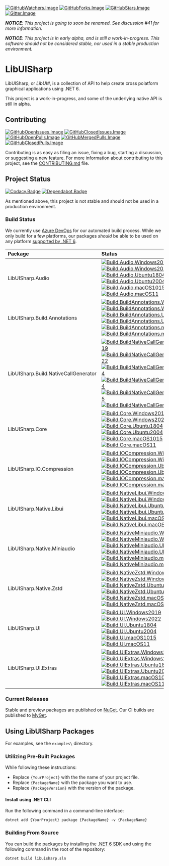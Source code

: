 [![GitHubWatchers.Image]][GitHubWatchers.Link]
[![GitHubForks.Image]][GitHubForks.Link]
[![GitHubStars.Image]][GitHubStars.Link]
[![Gitter.Image]][Gitter.Link]

***NOTICE**: This project is going to soon be renamed. See discussion #41 for more information.*

***NOTICE**: This project is in early alpha, and is still a work-in-progress. This software should not be considered
stable, nor used in a stable production environment.*

# LibUISharp

<!--TODO: Add a proper summary of what this project is, and what API it provides. -->

LibUISharp, or *LibUI#*, is a collection of API to help create cross polatform graphical
applications using .NET 6.

This project is a work-in-progress, and some of the underlying native API is still in alpha.

## Contributing

[![GitHubOpenIssues.Image]][GitHubOpenIssues.Link]
[![GitHubClosedIssues.Image]][GitHubClosedIssues.Link]  
[![GitHubOpenPulls.Image]][GitHubOpenPulls.Link]
[![GitHubMergedPulls.Image]][GitHubMergedPulls.Link]
[![GitHubClosedPulls.Image]][GitHubClosedPulls.Link]

Contributing is as easy as filing an issue, fixing a bug, starting a discussion, or suggesting a new feature. For more
information about contributing to this project, see the [CONTRIBUTING.md][CONTRIBUTINGmd] file.

## Project Status

[![Codacy.Badge]][Codacy.Link]
[![Dependabot.Badge]][Dependabot.Link]

As mentioned above, this project is not stable and should not be used in a production environment.

<!--TODO: Mention libui being alpha -->

### Build Status

We currently use [Azure DevOps][Build.Link] for our automated build process. While we only build for a few platforms, our packages
*should* be able to be used on any platform [supported by .NET 6][NET6SupportedOS].

| Package                               | Status                                                                                                                                                                                                                                             |
| :------------------------------------ | :---------------------------------------------------------------------------------------------------------------------------------------------------------------------------------------------------------------------------------------------------------------------------------------------------------------------------------------------------------------------------------- |
| LibUISharp.Audio                      | [![Build.Audio.Windows2019]][Build.Link]<br/>[![Build.Audio.Windows2022]][Build.Link]<br/>[![Build.Audio.Ubuntu1804]][Build.Link]<br/>[![Build.Audio.Ubuntu2004]][Build.Link]<br/>[![Build.Audio.macOS1015]][Build.Link]<br/>[![Build.Audio.macOS11]][Build.Link]                                                                                                                         |
| LibUISharp.Build.Annotations          | [![Build.BuildAnnotations.Windows2019]][Build.Link]<br/>[![Build.BuildAnnotations.Windows2022]][Build.Link]<br/>[![Build.BuildAnnotations.Ubuntu1804]][Build.Link]<br/>[![Build.BuildAnnotations.Ubuntu2004]][Build.Link]<br/>[![Build.BuildAnnotations.macOS1015]][Build.Link]<br/>[![Build.BuildAnnotations.macOS11]][Build.Link]                                                 |
| LibUISharp.Build.NativeCallGenerator  | [![Build.BuildNativeCallGenerator.Windows2019]][Build.Link]<br/>[![Build.BuildNativeCallGenerator.Windows2022]][Build.Link]<br/>[![Build.BuildNativeCallGenerator.Ubuntu1804]][Build.Link]<br/>[![Build.BuildNativeCallGenerator.Ubuntu2004]][Build.Link]<br/>[![Build.BuildNativeCallGenerator.macOS1015]][Build.Link]<br/>[![Build.BuildNativeCallGenerator.macOS11]][Build.Link] |
| LibUISharp.Core                       | [![Build.Core.Windows2019]][Build.Link]<br/>[![Build.Core.Windows2022]][Build.Link]<br/>[![Build.Core.Ubuntu1804]][Build.Link]<br/>[![Build.Core.Ubuntu2004]][Build.Link]<br/>[![Build.Core.macOS1015]][Build.Link]<br/>[![Build.Core.macOS11]][Build.Link] |
| LibUISharp.IO.Compression             | [![Build.IOCompression.Windows2019]][Build.Link]<br/>[![Build.IOCompression.Windows2022]][Build.Link]<br/>[![Build.IOCompression.Ubuntu1804]][Build.Link]<br/>[![Build.IOCompression.Ubuntu2004]][Build.Link]<br/>[![Build.IOCompression.macOS1015]][Build.Link]<br/>[![Build.IOCompression.macOS11]][Build.Link] |
| LibUISharp.Native.Libui               | [![Build.NativeLibui.Windows2019]][Build.Link]<br/>[![Build.NativeLibui.Windows2022]][Build.Link]<br/>[![Build.NativeLibui.Ubuntu1804]][Build.Link]<br/>[![Build.NativeLibui.Ubuntu2004]][Build.Link]<br/>[![Build.NativeLibui.macOS1015]][Build.Link]<br/>[![Build.NativeLibui.macOS11]][Build.Link] |
| LibUISharp.Native.Miniaudio           | [![Build.NativeMiniaudio.Windows2019]][Build.Link]<br/>[![Build.NativeMiniaudio.Windows2022]][Build.Link]<br/>[![Build.NativeMiniaudio.Ubuntu1804]][Build.Link]<br/>[![Build.NativeMiniaudio.Ubuntu2004]][Build.Link]<br/>[![Build.NativeMiniaudio.macOS1015]][Build.Link]<br/>[![Build.NativeMiniaudio.macOS11]][Build.Link] |
| LibUISharp.Native.Zstd                | [![Build.NativeZstd.Windows2019]][Build.Link]<br/>[![Build.NativeZstd.Windows2022]][Build.Link]<br/>[![Build.NativeZstd.Ubuntu1804]][Build.Link]<br/>[![Build.NativeZstd.Ubuntu2004]][Build.Link]<br/>[![Build.NativeZstd.macOS1015]][Build.Link]<br/>[![Build.NativeZstd.macOS11]][Build.Link] |
| LibUISharp.UI                         | [![Build.UI.Windows2019]][Build.Link]<br/>[![Build.UI.Windows2022]][Build.Link]<br/>[![Build.UI.Ubuntu1804]][Build.Link]<br/>[![Build.UI.Ubuntu2004]][Build.Link]<br/>[![Build.UI.macOS1015]][Build.Link]<br/>[![Build.UI.macOS11]][Build.Link] |
| LibUISharp.UI.Extras                  | [![Build.UIExtras.Windows2019]][Build.Link]<br/>[![Build.UIExtras.Windows2022]][Build.Link]<br/>[![Build.UIExtras.Ubuntu1804]][Build.Link]<br/>[![Build.UIExtras.Ubuntu2004]][Build.Link]<br/>[![Build.UIExtras.macOS1015]][Build.Link]<br/>[![Build.UIExtras.macOS11]][Build.Link] |

### Current Releases

Stable and preview packages are published on [NuGet][NuGetorg]. Our CI builds are published to [MyGet][MyGetorg].

<!--TODO: Table of release badges (stable, preview, other) -->

## Using LibUISharp Packages

For examples, see the `examples\` directory.

### Utilizing Pre-Built Packages

While following these instructions:

  * Replace `{YourProject}` with the the name of your project file.  
  * Replace `{PackageName}` with the package you want to use.  
  * Replace `{PackageVersion}` with the version of the package.

#### Install using .NET CLI

Run the following command in a command-line interface:

```
dotnet add {YourProject} package {PackageName} -v {PackageName}
```

### Building From Source

You can build the packages by installing the [.NET 6 SDK][NET6Sdk] and using the following command in the root of the repository:

```
dotnet build libuisharp.sln
```

[LibUISharp]: https://github.com/tom-corwin/libuisharp
[CONTRIBUTINGmd]: https://github.com/tom-corwin/libuisharp/blob/main/CONTRIBUTING.md
[Gitter.Image]: https://img.shields.io/gitter/room/tom-corwin/libuisharp.svg?label=Chat&logo=gitter
[Gitter.Link]: https://gitter.im/tom-corwin/libuisharp?utm_source=badge&utm_medium=badge&utm_campaign=pr-badge
[GitHubWatchers.Image]: https://badgen.net/github/watchers/tom-corwin/libuisharp?label=Watchers&icon=github&color=black
[GitHubWatchers.Link]: https://github.com/tom-corwin/libuisharp/watchers
[GitHubForks.Image]: https://badgen.net/github/forks/tom-corwin/libuisharp?label=Forks&icon=github&color=black
[GitHubForks.Link]: https://github.com/tom-corwin/libuisharp/network/members
[GitHubStars.Image]: https://badgen.net/github/stars/tom-corwin/libuisharp?label=Stars&icon=github&color=black
[GitHubStars.Link]: https://github.com/tom-corwin/libuisharp/stargazers
[GitHubOpenIssues.Image]: https://badgen.net/github/open-issues/tom-corwin/libuisharp?label=Open%20Issues&icon=github&color=green
[GitHubOpenIssues.Link]: https://github.com/tom-corwin/libuisharp/issues?q=is%3Aissue+is%3Aopen
[GitHubClosedIssues.Image]: https://badgen.net/github/closed-issues/tom-corwin/libuisharp?label=Open%20Issues&icon=github&color=red
[GitHubClosedIssues.Link]: https://github.com/tom-corwin/libuisharp/issues?q=is%3Aissue+is%3Aclosed
[GitHubOpenPulls.Image]: https://badgen.net/github/open-prs/tom-corwin/libuisharp?label=Open%20PRs&icon=github&color=green
[GitHubOpenPulls.Link]: https://github.com/tom-corwin/libuisharp/pulls?q=is%3Apr+is%3Aopen
[GitHubMergedPulls.Image]: https://badgen.net/github/merged-prs/tom-corwin/libuisharp?label=Merged%20PRs&icon=github&color=purple
[GitHubMergedPulls.Link]: https://github.com/tom-corwin/libuisharp/pulls?q=is%3Apr+is%3Amerged
[GitHubClosedPulls.Image]: https://badgen.net/github/closed-prs/tom-corwin/libuisharp?label=Closed%20PRs&icon=github&color=red
[GitHubClosedPulls.Link]: https://github.com/tom-corwin/libuisharp/pulls?q=is%3Apr+is%3Aclosed
[GitHubRepoSize.Image]: https://img.shields.io/github/repo-size/tom-corwin/libuisharp?color=black&label=Size&logo=github&style=flat-square
[GitHubDiscussions.Image]: https://img.shields.io/github/discussions/tom-corwin/libuisharp?color=black&label=Discussions&logo=github
[GitHubDiscussions.Link]: https://github.com/tom-corwin/libuisharp/discussions
[GitHubLanguages.Image]: https://img.shields.io/github/languages/count/tom-corwin/libuisharp?color=black&label=Languages&logo=github&style=flat-square
[GitHubSponsors.Image]: https://img.shields.io/github/sponsors/tom-corwin?color=black&label=Sponsors&logo=github&style=flat-square
[Codacy.Badge]: https://img.shields.io/codacy/grade/2140aa3a23a848a28391aa3c778b9526/master.svg?label=Codacy+Grade&logo=codacy
[Codacy.Link]: https://www.codacy.com/app/tom-corwin/libuisharp?utm_source=github.com&amp;utm_medium=referral&amp;utm_content=tom-corwin/libuisharp&amp;utm_campaign=Badge_Grade
[Dependabot.Badge]: https://badgen.net/dependabot/tom-corwin/libuisharp?icon=dependabot
[Dependabot.Link]: https://api.dependabot.com/badges/status?host=github&repo=tom-corwin/libuisharp
[NET6SupportedOS]: https://github.com/dotnet/core/blob/main/release-notes/6.0/supported-os.md
[NET6Sdk]: https://dotnet.microsoft.com/en-us/download/dotnet/6.0
[NuGetorg]: https://nuget.org
[MyGetorg]: https://myget.org
[Build.Link]: https://dev.azure.com/libuisharp/libuisharp/_build?definitionId=1
[Build.Audio.Windows2019]: https://img.shields.io/azure-devops/build/libuisharp/be4f542d-f3e2-4d7f-a73e-59ec30ed86db/1/main?stageName=Build_Audio&jobName=Build_Audio_Windows2022&label=Windows%202022&logo=windows&logoColor=white
[Build.Audio.Windows2022]: https://img.shields.io/azure-devops/build/libuisharp/be4f542d-f3e2-4d7f-a73e-59ec30ed86db/1/main?stageName=Build_Audio&jobName=Build_Audio_Windows2022&label=Windows%202022&logo=windows&logoColor=white
[Build.Audio.Ubuntu1804]: https://img.shields.io/azure-devops/build/libuisharp/be4f542d-f3e2-4d7f-a73e-59ec30ed86db/1/main?stageName=Build_Audio&jobName=Build_Audio_Ubuntu1804&label=Ubuntu%2018.04&logo=ubuntu&logoColor=white
[Build.Audio.Ubuntu2004]: https://img.shields.io/azure-devops/build/libuisharp/be4f542d-f3e2-4d7f-a73e-59ec30ed86db/1/main?stageName=Build_Audio&jobName=Build_Audio_Ubuntu2004&label=Ubuntu%2020.04&logo=ubuntu&logoColor=white
[Build.Audio.macOS1015]: https://img.shields.io/azure-devops/build/libuisharp/be4f542d-f3e2-4d7f-a73e-59ec30ed86db/1/main?stageName=Build_Audio&jobName=Build_Audio_macOS1015&label=macOS%2010.15&logo=apple&logoColor=white
[Build.Audio.macOS11]: https://img.shields.io/azure-devops/build/libuisharp/be4f542d-f3e2-4d7f-a73e-59ec30ed86db/1/main?stageName=Build_Audio&jobName=Build_Audio_macOS11&label=macOS%2011&logo=apple&logoColor=white
[Build.BuildAnnotations.Windows2019]: https://img.shields.io/azure-devops/build/libuisharp/be4f542d-f3e2-4d7f-a73e-59ec30ed86db/1/main?stageName=Build_BuildAnnotations&jobName=Build_BuildAnnotations_Windows2022&label=Windows%202022&logo=windows&logoColor=white
[Build.BuildAnnotations.Windows2022]: https://img.shields.io/azure-devops/build/libuisharp/be4f542d-f3e2-4d7f-a73e-59ec30ed86db/1/main?stageName=Build_BuildAnnotations&jobName=Build_BuildAnnotations_Windows2022&label=Windows%202022&logo=windows&logoColor=white
[Build.BuildAnnotations.Ubuntu1804]: https://img.shields.io/azure-devops/build/libuisharp/be4f542d-f3e2-4d7f-a73e-59ec30ed86db/1/main?stageName=Build_BuildAnnotations&jobName=Build_BuildAnnotations_Ubuntu1804&label=Ubuntu%2018.04&logo=ubuntu&logoColor=white
[Build.BuildAnnotations.Ubuntu2004]: https://img.shields.io/azure-devops/build/libuisharp/be4f542d-f3e2-4d7f-a73e-59ec30ed86db/1/main?stageName=Build_BuildAnnotations&jobName=Build_BuildAnnotations_Ubuntu2004&label=Ubuntu%2020.04&logo=ubuntu&logoColor=white
[Build.BuildAnnotations.macOS1015]: https://img.shields.io/azure-devops/build/libuisharp/be4f542d-f3e2-4d7f-a73e-59ec30ed86db/1/main?stageName=Build_BuildAnnotations&jobName=Build_BuildAnnotations_macOS1015&label=macOS%2010.15&logo=apple&logoColor=white
[Build.BuildAnnotations.macOS11]: https://img.shields.io/azure-devops/build/libuisharp/be4f542d-f3e2-4d7f-a73e-59ec30ed86db/1/main?stageName=Build_BuildAnnotations&jobName=Build_BuildAnnotations_macOS11&label=macOS%2011&logo=apple&logoColor=white
[Build.BuildNativeCallGenerator.Windows2019]: https://img.shields.io/azure-devops/build/libuisharp/be4f542d-f3e2-4d7f-a73e-59ec30ed86db/1/main?stageName=Build_BuildNativeCallGenerator&jobName=Build_BuildNativeCallGenerator_Windows2022&label=Windows%202022&logo=windows&logoColor=white
[Build.BuildNativeCallGenerator.Windows2022]: https://img.shields.io/azure-devops/build/libuisharp/be4f542d-f3e2-4d7f-a73e-59ec30ed86db/1/main?stageName=Build_BuildNativeCallGenerator&jobName=Build_BuildNativeCallGenerator_Windows2022&label=Windows%202022&logo=windows&logoColor=white
[Build.BuildNativeCallGenerator.Ubuntu1804]: https://img.shields.io/azure-devops/build/libuisharp/be4f542d-f3e2-4d7f-a73e-59ec30ed86db/1/main?stageName=Build_BuildNativeCallGenerator&jobName=Build_BuildNativeCallGenerator_Ubuntu1804&label=Ubuntu%2018.04&logo=ubuntu&logoColor=white
[Build.BuildNativeCallGenerator.Ubuntu2004]: https://img.shields.io/azure-devops/build/libuisharp/be4f542d-f3e2-4d7f-a73e-59ec30ed86db/1/main?stageName=Build_BuildNativeCallGenerator&jobName=Build_BuildNativeCallGenerator_Ubuntu2004&label=Ubuntu%2020.04&logo=ubuntu&logoColor=white
[Build.BuildNativeCallGenerator.macOS1015]: https://img.shields.io/azure-devops/build/libuisharp/be4f542d-f3e2-4d7f-a73e-59ec30ed86db/1/main?stageName=Build_BuildNativeCallGenerator&jobName=Build_BuildNativeCallGenerator_macOS1015&label=macOS%2010.15&logo=apple&logoColor=white
[Build.BuildNativeCallGenerator.macOS11]: https://img.shields.io/azure-devops/build/libuisharp/be4f542d-f3e2-4d7f-a73e-59ec30ed86db/1/main?stageName=Build_BuildNativeCallGenerator&jobName=Build_BuildNativeCallGenerator_macOS11&label=macOS%2011&logo=apple&logoColor=white
[Build.Core.Windows2019]: https://img.shields.io/azure-devops/build/libuisharp/be4f542d-f3e2-4d7f-a73e-59ec30ed86db/1/main?stageName=Build_Core&jobName=Build_Core_Windows2022&label=Windows%202022&logo=windows&logoColor=white
[Build.Core.Windows2022]: https://img.shields.io/azure-devops/build/libuisharp/be4f542d-f3e2-4d7f-a73e-59ec30ed86db/1/main?stageName=Build_Core&jobName=Build_Core_Windows2022&label=Windows%202022&logo=windows&logoColor=white
[Build.Core.Ubuntu1804]: https://img.shields.io/azure-devops/build/libuisharp/be4f542d-f3e2-4d7f-a73e-59ec30ed86db/1/main?stageName=Build_Core&jobName=Build_Core_Ubuntu1804&label=Ubuntu%2018.04&logo=ubuntu&logoColor=white
[Build.Core.Ubuntu2004]: https://img.shields.io/azure-devops/build/libuisharp/be4f542d-f3e2-4d7f-a73e-59ec30ed86db/1/main?stageName=Build_Core&jobName=Build_Core_Ubuntu2004&label=Ubuntu%2020.04&logo=ubuntu&logoColor=white
[Build.Core.macOS1015]: https://img.shields.io/azure-devops/build/libuisharp/be4f542d-f3e2-4d7f-a73e-59ec30ed86db/1/main?stageName=Build_Core&jobName=Build_Core_macOS1015&label=macOS%2010.15&logo=apple&logoColor=white
[Build.Core.macOS11]: https://img.shields.io/azure-devops/build/libuisharp/be4f542d-f3e2-4d7f-a73e-59ec30ed86db/1/main?stageName=Build_Core&jobName=Build_Core_macOS11&label=macOS%2011&logo=apple&logoColor=white
[Build.IOCompression.Windows2019]: https://img.shields.io/azure-devops/build/libuisharp/be4f542d-f3e2-4d7f-a73e-59ec30ed86db/1/main?stageName=Build_IOCompression&jobName=Build_IOCompression_Windows2022&label=Windows%202022&logo=windows&logoColor=white
[Build.IOCompression.Windows2022]: https://img.shields.io/azure-devops/build/libuisharp/be4f542d-f3e2-4d7f-a73e-59ec30ed86db/1/main?stageName=Build_IOCompression&jobName=Build_IOCompression_Windows2022&label=Windows%202022&logo=windows&logoColor=white
[Build.IOCompression.Ubuntu1804]: https://img.shields.io/azure-devops/build/libuisharp/be4f542d-f3e2-4d7f-a73e-59ec30ed86db/1/main?stageName=Build_IOCompression&jobName=Build_IOCompression_Ubuntu1804&label=Ubuntu%2018.04&logo=ubuntu&logoColor=white
[Build.IOCompression.Ubuntu2004]: https://img.shields.io/azure-devops/build/libuisharp/be4f542d-f3e2-4d7f-a73e-59ec30ed86db/1/main?stageName=Build_IOCompression&jobName=Build_IOCompression_Ubuntu2004&label=Ubuntu%2020.04&logo=ubuntu&logoColor=white
[Build.IOCompression.macOS1015]: https://img.shields.io/azure-devops/build/libuisharp/be4f542d-f3e2-4d7f-a73e-59ec30ed86db/1/main?stageName=Build_IOCompression&jobName=Build_IOCompression_macOS1015&label=macOS%2010.15&logo=apple&logoColor=white
[Build.IOCompression.macOS11]: https://img.shields.io/azure-devops/build/libuisharp/be4f542d-f3e2-4d7f-a73e-59ec30ed86db/1/main?stageName=Build_IOCompression&jobName=Build_IOCompression_macOS11&label=macOS%2011&logo=apple&logoColor=white
[Build.NativeLibui.Windows2019]: https://img.shields.io/azure-devops/build/libuisharp/be4f542d-f3e2-4d7f-a73e-59ec30ed86db/1/main?stageName=Build_NativeLibui&jobName=Build_NativeLibui_Windows2022&label=Windows%202022&logo=windows&logoColor=white
[Build.NativeLibui.Windows2022]: https://img.shields.io/azure-devops/build/libuisharp/be4f542d-f3e2-4d7f-a73e-59ec30ed86db/1/main?stageName=Build_NativeLibui&jobName=Build_NativeLibui_Windows2022&label=Windows%202022&logo=windows&logoColor=white
[Build.NativeLibui.Ubuntu1804]: https://img.shields.io/azure-devops/build/libuisharp/be4f542d-f3e2-4d7f-a73e-59ec30ed86db/1/main?stageName=Build_NativeLibui&jobName=Build_NativeLibui_Ubuntu1804&label=Ubuntu%2018.04&logo=ubuntu&logoColor=white
[Build.NativeLibui.Ubuntu2004]: https://img.shields.io/azure-devops/build/libuisharp/be4f542d-f3e2-4d7f-a73e-59ec30ed86db/1/main?stageName=Build_NativeLibui&jobName=Build_NativeLibui_Ubuntu2004&label=Ubuntu%2020.04&logo=ubuntu&logoColor=white
[Build.NativeLibui.macOS1015]: https://img.shields.io/azure-devops/build/libuisharp/be4f542d-f3e2-4d7f-a73e-59ec30ed86db/1/main?stageName=Build_NativeLibui&jobName=Build_NativeLibui_macOS1015&label=macOS%2010.15&logo=apple&logoColor=white
[Build.NativeLibui.macOS11]: https://img.shields.io/azure-devops/build/libuisharp/be4f542d-f3e2-4d7f-a73e-59ec30ed86db/1/main?stageName=Build_NativeLibui&jobName=Build_NativeLibui_macOS11&label=macOS%2011&logo=apple&logoColor=white
[Build.NativeMiniaudio.Windows2019]: https://img.shields.io/azure-devops/build/libuisharp/be4f542d-f3e2-4d7f-a73e-59ec30ed86db/1/main?stageName=Build_NativeMiniaudio&jobName=Build_NativeMiniaudio_Windows2022&label=Windows%202022&logo=windows&logoColor=white
[Build.NativeMiniaudio.Windows2022]: https://img.shields.io/azure-devops/build/libuisharp/be4f542d-f3e2-4d7f-a73e-59ec30ed86db/1/main?stageName=Build_NativeMiniaudio&jobName=Build_NativeMiniaudio_Windows2022&label=Windows%202022&logo=windows&logoColor=white
[Build.NativeMiniaudio.Ubuntu1804]: https://img.shields.io/azure-devops/build/libuisharp/be4f542d-f3e2-4d7f-a73e-59ec30ed86db/1/main?stageName=Build_NativeMiniaudio&jobName=Build_NativeMiniaudio_Ubuntu1804&label=Ubuntu%2018.04&logo=ubuntu&logoColor=white
[Build.NativeMiniaudio.Ubuntu2004]: https://img.shields.io/azure-devops/build/libuisharp/be4f542d-f3e2-4d7f-a73e-59ec30ed86db/1/main?stageName=Build_NativeMiniaudio&jobName=Build_NativeMiniaudio_Ubuntu2004&label=Ubuntu%2020.04&logo=ubuntu&logoColor=white
[Build.NativeMiniaudio.macOS1015]: https://img.shields.io/azure-devops/build/libuisharp/be4f542d-f3e2-4d7f-a73e-59ec30ed86db/1/main?stageName=Build_NativeMiniaudio&jobName=Build_NativeMiniaudio_macOS1015&label=macOS%2010.15&logo=apple&logoColor=white
[Build.NativeMiniaudio.macOS11]: https://img.shields.io/azure-devops/build/libuisharp/be4f542d-f3e2-4d7f-a73e-59ec30ed86db/1/main?stageName=Build_NativeMiniaudio&jobName=Build_NativeMiniaudio_macOS11&label=macOS%2011&logo=apple&logoColor=white
[Build.NativeZstd.Windows2019]: https://img.shields.io/azure-devops/build/libuisharp/be4f542d-f3e2-4d7f-a73e-59ec30ed86db/1/main?stageName=Build_NativeZstd&jobName=Build_NativeZstd_Windows2022&label=Windows%202022&logo=windows&logoColor=white
[Build.NativeZstd.Windows2022]: https://img.shields.io/azure-devops/build/libuisharp/be4f542d-f3e2-4d7f-a73e-59ec30ed86db/1/main?stageName=Build_NativeZstd&jobName=Build_NativeZstd_Windows2022&label=Windows%202022&logo=windows&logoColor=white
[Build.NativeZstd.Ubuntu1804]: https://img.shields.io/azure-devops/build/libuisharp/be4f542d-f3e2-4d7f-a73e-59ec30ed86db/1/main?stageName=Build_NativeZstd&jobName=Build_NativeZstd_Ubuntu1804&label=Ubuntu%2018.04&logo=ubuntu&logoColor=white
[Build.NativeZstd.Ubuntu2004]: https://img.shields.io/azure-devops/build/libuisharp/be4f542d-f3e2-4d7f-a73e-59ec30ed86db/1/main?stageName=Build_NativeZstd&jobName=Build_NativeZstd_Ubuntu2004&label=Ubuntu%2020.04&logo=ubuntu&logoColor=white
[Build.NativeZstd.macOS1015]: https://img.shields.io/azure-devops/build/libuisharp/be4f542d-f3e2-4d7f-a73e-59ec30ed86db/1/main?stageName=Build_NativeZstd&jobName=Build_NativeZstd_macOS1015&label=macOS%2010.15&logo=apple&logoColor=white
[Build.NativeZstd.macOS11]: https://img.shields.io/azure-devops/build/libuisharp/be4f542d-f3e2-4d7f-a73e-59ec30ed86db/1/main?stageName=Build_NativeZstd&jobName=Build_NativeZstd_macOS11&label=macOS%2011&logo=apple&logoColor=white
[Build.UI.Windows2019]: https://img.shields.io/azure-devops/build/libuisharp/be4f542d-f3e2-4d7f-a73e-59ec30ed86db/1/main?stageName=Build_UI&jobName=Build_UI_Windows2022&label=Windows%202022&logo=windows&logoColor=white
[Build.UI.Windows2022]: https://img.shields.io/azure-devops/build/libuisharp/be4f542d-f3e2-4d7f-a73e-59ec30ed86db/1/main?stageName=Build_UI&jobName=Build_UI_Windows2022&label=Windows%202022&logo=windows&logoColor=white
[Build.UI.Ubuntu1804]: https://img.shields.io/azure-devops/build/libuisharp/be4f542d-f3e2-4d7f-a73e-59ec30ed86db/1/main?stageName=Build_UI&jobName=Build_UI_Ubuntu1804&label=Ubuntu%2018.04&logo=ubuntu&logoColor=white
[Build.UI.Ubuntu2004]: https://img.shields.io/azure-devops/build/libuisharp/be4f542d-f3e2-4d7f-a73e-59ec30ed86db/1/main?stageName=Build_UI&jobName=Build_UI_Ubuntu2004&label=Ubuntu%2020.04&logo=ubuntu&logoColor=white
[Build.UI.macOS1015]: https://img.shields.io/azure-devops/build/libuisharp/be4f542d-f3e2-4d7f-a73e-59ec30ed86db/1/main?stageName=Build_UI&jobName=Build_UI_macOS1015&label=macOS%2010.15&logo=apple&logoColor=white
[Build.UI.macOS11]: https://img.shields.io/azure-devops/build/libuisharp/be4f542d-f3e2-4d7f-a73e-59ec30ed86db/1/main?stageName=Build_UI&jobName=Build_UI_macOS11&label=macOS%2011&logo=apple&logoColor=white
[Build.UIExtras.Windows2019]: https://img.shields.io/azure-devops/build/libuisharp/be4f542d-f3e2-4d7f-a73e-59ec30ed86db/1/main?stageName=Build_UIExtras&jobName=Build_UIExtras_Windows2022&label=Windows%202022&logo=windows&logoColor=white
[Build.UIExtras.Windows2022]: https://img.shields.io/azure-devops/build/libuisharp/be4f542d-f3e2-4d7f-a73e-59ec30ed86db/1/main?stageName=Build_UIExtras&jobName=Build_UIExtras_Windows2022&label=Windows%202022&logo=windows&logoColor=white
[Build.UIExtras.Ubuntu1804]: https://img.shields.io/azure-devops/build/libuisharp/be4f542d-f3e2-4d7f-a73e-59ec30ed86db/1/main?stageName=Build_UIExtras&jobName=Build_UIExtras_Ubuntu1804&label=Ubuntu%2018.04&logo=ubuntu&logoColor=white
[Build.UIExtras.Ubuntu2004]: https://img.shields.io/azure-devops/build/libuisharp/be4f542d-f3e2-4d7f-a73e-59ec30ed86db/1/main?stageName=Build_UIExtras&jobName=Build_UIExtras_Ubuntu2004&label=Ubuntu%2020.04&logo=ubuntu&logoColor=white
[Build.UIExtras.macOS1015]: https://img.shields.io/azure-devops/build/libuisharp/be4f542d-f3e2-4d7f-a73e-59ec30ed86db/1/main?stageName=Build_UIExtras&jobName=Build_UIExtras_macOS1015&label=macOS%2010.15&logo=apple&logoColor=white
[Build.UIExtras.macOS11]: https://img.shields.io/azure-devops/build/libuisharp/be4f542d-f3e2-4d7f-a73e-59ec30ed86db/1/main?stageName=Build_UIExtras&jobName=Build_UIExtras_macOS11&label=macOS%2011&logo=apple&logoColor=white